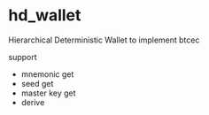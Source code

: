 # hd_wallet
Hierarchical Deterministic Wallet to implement btcec

support
  - mnemonic get
  - seed get
  - master key get
  - derive
